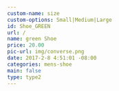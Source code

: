 ```yaml
---
custom-name: size
custom-options: Small|Medium|Large
id: Shoe_GREEN
url: /
name: green Shoe
price: 20.00
pic-url: img/converse.png
date: 2017-2-8 4:51:01 -08:00
categories: mens-shoe
main: false
type: type2
---
```

